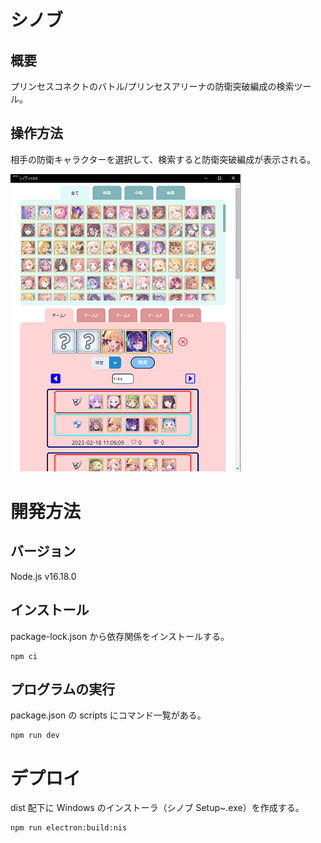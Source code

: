 # シノブ

## 概要

プリンセスコネクトのバトル/プリンセスアリーナの防衛突破編成の検索ツール。

## 操作方法

相手の防衛キャラクターを選択して、検索すると防衛突破編成が表示される。

![シノブ](images/shinobu.png)

# 開発方法

## バージョン

Node.js v16.18.0

## インストール

package-lock.json から依存関係をインストールする。

```shell
npm ci
```

## プログラムの実行

package.json の scripts にコマンド一覧がある。

```shell
npm run dev
```

# デプロイ

dist 配下に Windows のインストーラ（シノブ Setup~.exe）を作成する。

```shell
npm run electron:build:nis
```
